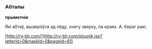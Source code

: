 ### Абталы
**прыметнік**

Які абтаў, вызваліўся ад лёду, снегу зверху, па краях. А. бераг ракі.

<a rel="author">[http://rv-blr.com/](http://rv-blr.com/slounik.jsp?letterId=0&maskId=0&pageId=61)</a>
